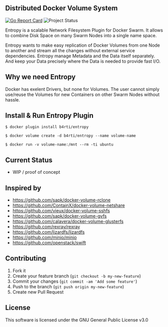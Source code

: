 
## Distributed Docker Volume System

[![Go Report Card](https://goreportcard.com/badge/github.com/b4rti/entropy)](https://goreportcard.com/report/github.com/b4rti/entropy) ![Project Status](https://img.shields.io/badge/status-WIP-red.svg) 

Entropy is a scalable Network Filesystem Plugin for Docker Swarm.  It allows  to combine Disk Space on many Swarm Nodes into a single name space. 

Entropy wants to make easy replication of Docker Volumes from one Node to another and stream all the changes without external service dependencies. Entropy manage Metadata and the Data itself separately. And keep your Data precisely where the Data is needed to provide fast I/O.


## Why we need Entropy

Docker has exelent Drivers, but none for Volumes. The user cannot simply use/reuse the Volumes for new Containers on other Swarm Nodes without hassle.

## Install & Run Entropy Plugin

```
$ docker plugin install b4rti/entropy
```
```
$ docker volume create -d b4rti/entropy --name volume-name
```
```
$ docker run -v volume-name:/mnt --rm -ti ubuntu
```


## Current Status

- WIP / proof of concept

## Inspired by
    
- https://github.com/sapk/docker-volume-rclone
- https://github.com/ContainX/docker-volume-netshare
- https://github.com/vieux/docker-volume-sshfs
- https://github.com/sapk/docker-volume-gvfs
- https://github.com/calavera/docker-volume-glusterfs
- https://github.com/rexray/rexray
- https://github.com/lizardfs/lizardfs
- https://github.com/minio/minio
- https://github.com/openstack/swift

## Contributing

1. Fork it
2. Create your feature branch (`git checkout -b my-new-feature`)
3. Commit your changes (`git commit -am 'Add some feature'`)
4. Push to the branch (`git push origin my-new-feature`)
5. Create new Pull Request

## License

This software is licensed under the GNU General Public License v3.0
